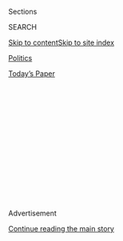 <div id="app">

<div>

<div>

<div>

<div class="NYTAppHideMasthead css-1q2w90k e1suatyy0">

<div class="section css-ui9rw0 e1suatyy2">

<div class="css-eph4ug er09x8g0">

<div class="css-6n7j50">

</div>

<span class="css-1dv1kvn">Sections</span>

<div class="css-10488qs">

<span class="css-1dv1kvn">SEARCH</span>

</div>

[Skip to content](#site-content)[Skip to site
index](#site-index)

</div>

<div id="masthead-section-label" class="css-1wr3we4 eaxe0e00">

[Politics](https://www.nytimes.com/section/politics)

</div>

<div class="css-10698na e1huz5gh0">

</div>

</div>

<div id="masthead-bar-one" class="section hasLinks css-15hmgas e1csuq9d3">

<div class="css-uqyvli e1csuq9d0">

</div>

<div class="css-1uqjmks e1csuq9d1">

</div>

<div class="css-9e9ivx">

[](https://myaccount.nytimes.com/auth/login?response_type=cookie&client_id=vi)

</div>

<div class="css-1bvtpon e1csuq9d2">

[Today’s
Paper](https://www.nytimes.com/section/todayspaper)

</div>

</div>

</div>

</div>

<div data-aria-hidden="false">

<div id="site-content" data-role="main">

<div>

<div class="css-1aor85t" style="opacity:0.000000001;z-index:-1;visibility:hidden">

<div class="css-1hqnpie">

<div class="css-epjblv">

<span class="css-17xtcya">[Politics](/section/politics)</span><span class="css-x15j1o">|</span><span class="css-fwqvlz">Kerry
Rebukes Israel, Calling Settlements a Threat to
Peace</span>

</div>

<div class="css-k008qs">

<div class="css-1iwv8en">

<span class="css-18z7m18"></span>

<div>

</div>

</div>

<span class="css-1n6z4y">https://nyti.ms/2htfVqH</span>

<div class="css-1705lsu">

<div class="css-4xjgmj">

<div class="css-4skfbu" data-role="toolbar" data-aria-label="Social Media Share buttons, Save button, and Comments Panel with current comment count" data-testid="share-tools">

  - 
  - 
  - 
  - 
    
    <div class="css-6n7j50">
    
    </div>

  - 
  - 

</div>

</div>

</div>

</div>

</div>

</div>

<div class="css-13pd83m">

</div>

<div id="top-wrapper" class="css-1sy8kpn">

<div id="top-slug" class="css-l9onyx">

Advertisement

</div>

[Continue reading the main
story](#after-top)

<div class="ad top-wrapper" style="text-align:center;height:100%;display:block;min-height:250px">

<div id="top" class="place-ad" data-position="top" data-size-key="top">

</div>

</div>

<div id="after-top">

</div>

</div>

<div id="sponsor-wrapper" class="css-1hyfx7x">

<div id="sponsor-slug" class="css-19vbshk">

Supported by

</div>

[Continue reading the main
story](#after-sponsor)

<div id="sponsor" class="ad sponsor-wrapper" style="text-align:center;height:100%;display:block">

</div>

<div id="after-sponsor">

</div>

</div>

<div class="css-1vkm6nb ehdk2mb0">

# Kerry Rebukes Israel, Calling Settlements a Threat to Peace

</div>

![<span class="css-16f3y1r e13ogyst0">Secretary of State John Kerry
defended a decision by the United States to abstain in a recent United
Nations vote on Israeli settlements during a speech on
Wednesday.</span><span class="css-cch8ym"><span class="css-1dv1kvn">Credit</span><span class="css-cnj6d5 e1z0qqy90" itemprop="copyrightHolder"><span class="css-1ly73wi e1tej78p0">Credit...</span><span>Andrew
Harnik/Associated
Press</span></span></span>](https://static01.nyt.com/images/2016/12/28/world/29KERRY-video/29KERRY-video-videoSixteenByNine3000.jpg)

<div class="css-xt80pu e12qa4dv0">

<div class="css-18e8msd">

<div class="css-vp77d3 epjyd6m0">

<div class="css-1baulvz">

By [<span class="css-1baulvz last-byline" itemprop="name">David E.
Sanger</span>](http://www.nytimes.com/by/david-e-sanger)

</div>

</div>

  - Dec. 28,
    2016

  - 
    
    <div class="css-4xjgmj">
    
    <div class="css-d8bdto" data-role="toolbar" data-aria-label="Social Media Share buttons, Save button, and Comments Panel with current comment count" data-testid="share-tools">
    
      - 
      - 
      - 
      - 
        
        <div class="css-6n7j50">
        
        </div>
    
      - 
      - 
    
    </div>
    
    </div>

</div>

</div>

<div class="section meteredContent css-1r7ky0e" name="articleBody" itemprop="articleBody">

<div class="css-1fanzo5 StoryBodyCompanionColumn">

<div class="css-53u6y8">

WASHINGTON — Secretary of State John Kerry accused Prime Minister
Benjamin Netanyahu of Israel on Wednesday of thwarting peace in the
Middle East, speaking with a clarity and harshness almost never heard
from American diplomats when discussing one of their closest and
strongest allies.

With only 23 days left in his four-year turn as secretary of state,
during which he made the search for peace in the Middle East one of his
driving missions, Mr. Kerry said the Israeli government was undermining
any hope of a two-state solution to its decades-long conflict with the
Palestinians.

The American vote last week in the United Nations allowing the
condemnation of Israel for settlements in the West Bank and East
Jerusalem, he added, was driven by a desire to save Israel from “the
most extreme elements” in its own government.

“The status quo is leading toward one state and perpetual occupation,”
Mr. Kerry said, his voice animated.

</div>

</div>

<div class="css-1fanzo5 StoryBodyCompanionColumn">

<div class="css-53u6y8">

[His speech](https://www.state.gov/secretary/remarks/2016/12/266119.htm)
was a powerful admonition after years of tension and frustration, with
the Obama administration giving public voice to its long-held concern
that Israel was headed off a cliff toward international isolation and
was condemning itself to a future of low-level, perpetual warfare with
the Palestinians.

Reaction was immediate and harsh, not only from Mr. Netanyahu, but also
from Senators John McCain, Republican of Arizona, and Chuck Schumer,
Democrat of New York. President-elect Donald J. Trump did not even wait
for Mr. Kerry to speak before condemning the secretary of state.

The United States and Israel are in the middle of a breach rarely seen
since President Harry S. Truman recognized the fragile Israeli state in
May 1948. In a direct response to Mr. Netanyahu’s barb over the weekend
that “friends don’t take friends to the Security Council” — a reference
to the Obama administration’s decision to abstain from the resolution
condemning the building of new settlements in disputed territory — Mr.
Kerry said the United States acted out of a deeper understanding of the
meaning of its alliance.

“Some seem to believe that the U.S. friendship means the U.S. must
accept any policy, regardless of our own interests, our own positions,
our own words, our own principles — even after urging again and again
that the policy must change,” he said. “Friends need to tell each other
the hard truths, and friendships require mutual respect.”

</div>

</div>

<div class="css-1fanzo5 StoryBodyCompanionColumn">

<div class="css-53u6y8">

Toward the end of his 70-minute speech in the State Department’s
auditorium, Mr. Kerry acknowledged that Mr. Trump may well abandon the
major principles that the United States has used for decades of Middle
East negotiations, including the two-state solution that both
Republicans and Democrats support. Mr. Trump is [nominating a new
American ambassador, David M.
Friedman](https://www.nytimes.com/2016/12/16/world/middleeast/david%2Dfriedman%2Dus%2Dambassador%2Disrael.html?_r=0),
who has broken with even the pretense of supporting a two-state
negotiated agreement and has helped fund some of the settlements Mr.
Kerry denounced.

</div>

</div>

![<span class="css-16f3y1r e13ogyst0">Israelis and Palestinians had
strong opinions about the two-state solution. Prime Minister Benjamin
Netanyahu of Israel said Secretary of State John Kerry's speech was a
"deep
disappointment.”</span><span class="css-cch8ym"><span class="css-1dv1kvn">Credit</span><span class="css-cnj6d5 e1z0qqy90" itemprop="copyrightHolder"><span class="css-1ly73wi e1tej78p0">Credit...</span><span>Gali
Tibbon/Agence France-Presse — Getty
Images</span></span></span>](https://static01.nyt.com/images/2016/12/29/world/JP-29ASSESS/JP-29ASSESS-videoSixteenByNineJumbo1600.jpg)

<div class="css-1fanzo5 StoryBodyCompanionColumn">

<div class="css-53u6y8">

On vacation in Palm Beach, Fla., Mr. Trump posted two Twitter messages
rejecting the speech before it was delivered. “We cannot continue to let
Israel be treated with such total disdain and disrespect,” he wrote on
Wednesday morning. After assailing the nuclear deal in Iran and last
week’s vote at the Security Council, he said, “Stay strong Israel,
January 20th is fast approaching\!”

He was soon praised — also on Twitter — by Mr. Netanyahu, who later
released a video statement that was unsparingly direct and dismissive of
Mr. Kerry.

“The entire Middle East is going up in flames, entire countries are
toppling, terrorism is raging and for an entire hour the secretary of
state attacks the only democracy in the Middle East,” Mr. Netanyahu
said. “Maybe Kerry did not notice that Israel is the only place in the
Middle East where Christmas can be celebrated in peace and security.
Sadly, none of this interests the secretary of state.”

Mr. Kerry’s speech was criticized at home as well.

Mr. McCain called it a “pointless tirade,” while Mr. Schumer, the
incoming Senate Democratic leader, said he feared that Mr. Kerry had
“emboldened extremists on both sides.”

Mr. Kerry did make note of the Palestinian violence, the “extremist
agenda” of Hamas, and the Palestinian unwillingness to recognize Israel.
All, he said, were at the heart of the conflict. But Mr. Netanyahu’s
continued support of settlements, “strategically placed in locations
that make two states impossible,” he said, is driving a solution further
and further away.

Mr. Kerry argued that Israel, with a growing Arab population, could not
survive as both a Jewish state and a democratic state unless it embraced
the two-state approach that a succession of American presidents have
endorsed.

</div>

</div>

<div class="css-1fanzo5 StoryBodyCompanionColumn">

<div class="css-53u6y8">

Mahmoud Abbas, the Palestinian president, responded to Mr. Kerry’s
speech by calling on Israel to freeze housing construction in order to
restart negotiations. “The minute the Israeli government agrees to cease
all settlement activities, including in and around occupied East
Jerusalem, and agree to implement the signed agreements on the basis of
mutual reciprocity, the Palestinian leadership stands ready to resume
permanent status negotiations,” he said.

Mr. Netanyahu has said he is willing to meet Mr. Abbas anytime for talks
as long as there are no preconditions.

It was notable that it was Mr. Kerry who delivered the speech rather
than President Obama, who has long kept a distance from Middle East
peace negotiations, a pursuit he has always doubted would succeed. After
talks at Camp David collapsed in 2000, it was President Bill Clinton
himself who gave a speech laying out the parameters of an ultimate deal,
about 10 days before leaving office in 2001.

At the time, Mr. Clinton also censured Israel for its settlements, but
in far more measured terms. Mr. Kerry called them a violation of
international law, a position he said the State Department had taken
since 1978.

“The Israeli prime minister publicly supports a two-state solution, but
his current coalition is the most right-wing in Israeli history, with an
agenda driven by its most extreme elements,” he said. “The result is
that policies of this government — which the prime minister himself just
described as ‘more committed to settlements than any in Israel’s
history’ — are leading in the opposite direction, towards one state.”

Seldom in modern American diplomacy has an American administration so
directly confronted — and disavowed — a close ally’s actions as Mr.
Kerry did on Wednesday, dropping most of the restraint he had shown in
public over the past four years. One of the last times was during the
Eisenhower administration, when the United States broke with Britain,
France and Israel over the 1956 invasion of the Egyptian Sinai.
Eisenhower had warned against the invasion and threatened to harm
Britain’s financial system in retaliation.

</div>

</div>

<div class="css-1fanzo5 StoryBodyCompanionColumn">

<div class="css-53u6y8">

When Mr. Kerry got to the principles for a future settlement, they were
unsurprising. Many date to the 1990s or earlier, and many to past United
Nations resolutions.

The principles he described started with a “secure and recognized border
between Israel and a viable and contiguous Palestine,” based on Israel’s
withdrawal from territory occupied since the 1967 war and land swaps to
“reflect practical realities on the ground.”

A second principle was the creation of a state for the Palestinian
people, and a third was a “fair and realistic solution to the
Palestinian refugee issue,” including compensation. There was no mention
of a “right of return” for refugees and their descendants forced to
leave Israel and the Palestinian territories, back to 1948.

The fourth principle called for Jerusalem to be the recognized capital
of both states, which Mr. Kerry said was “the most sensitive issue for
both sides.” The fifth was an agreement to satisfy Israel’s security
needs while ending its military occupation of Palestinian territories.

Mr. Kerry, who has cast himself as one of Israel’s greatest friends,
said in recent months it became clear he had to “save the two-state
solution while there was still time.”

“We did not take this decision lightly,” he said of the vote in the
United Nations Security Council, where the American abstention allowed a
14-to-0 condemnation of Israel go forward. “Israelis are fully justified
in decrying attempts to delegitimize their state and question the right
of a Jewish state to exist. But this vote was not about that. It was
about actions that Israelis and Palestinians are taking that are
increasingly rendering a two-state solution impossible.”

It was also about Mr. Kerry’s own personal disappointment. As soon as he
took over from Hillary Clinton as secretary of state in 2013, Mr. Kerry
plunged into the tar pit of Middle East peace negotiations with an
enthusiasm neither Mrs. Clinton nor Mr. Obama shared. The goal was a
nine-month negotiation leading to a “final status” of the
Israeli-Palestinian conflict by the summer of 2014.

</div>

</div>

<div class="css-1fanzo5 StoryBodyCompanionColumn">

<div class="css-53u6y8">

It never got that far. Despite scores of meetings between Mr. Kerry and
his two main interlocutors, Mr. Abbas, the Palestinian president, and
Mr. Netanyahu, Mr. Kerry and his lead mediators, Martin S. Indyk and
Frank Lowenstein, could not make progress. They blamed both sides for
taking actions that undermined the process, but the continued expansion
of the settlements was one of their leading complaints — an effort, in
the American and European view, to establish “facts on the ground” so
that territory could not be traded away.

Mr. Netanyahu has accused the United States of “orchestrating” the vote,
and his aides have said that Mr. Kerry and Mr. Obama effectively stabbed
Israel in the back. Israeli officials have said they have evidence that
the United States organized the resolution. Mr. Kerry pushed back at
that narrative on Wednesday.

Mr. Netanyahu, for his part, is biding his time and waiting for Mr.
Kerry and Mr. Obama to move on. Israeli leaders postponed plans on
Wednesday to move ahead with new housing in East Jerusalem, just hours
before the speech.

</div>

</div>

</div>

<div>

</div>

<div>

</div>

<div>

</div>

<div>

<div id="bottom-wrapper" class="css-1ede5it">

<div id="bottom-slug" class="css-l9onyx">

Advertisement

</div>

[Continue reading the main
story](#after-bottom)

<div id="bottom" class="ad bottom-wrapper" style="text-align:center;height:100%;display:block;min-height:90px">

</div>

<div id="after-bottom">

</div>

</div>

</div>

</div>

</div>

## Site Index

<div>

</div>

## Site Information Navigation

  - [© <span>2020</span> <span>The New York Times
    Company</span>](https://help.nytimes.com/hc/en-us/articles/115014792127-Copyright-notice)

<!-- end list -->

  - [NYTCo](https://www.nytco.com/)
  - [Contact
    Us](https://help.nytimes.com/hc/en-us/articles/115015385887-Contact-Us)
  - [Work with us](https://www.nytco.com/careers/)
  - [Advertise](https://nytmediakit.com/)
  - [T Brand Studio](http://www.tbrandstudio.com/)
  - [Your Ad
    Choices](https://www.nytimes.com/privacy/cookie-policy#how-do-i-manage-trackers)
  - [Privacy](https://www.nytimes.com/privacy)
  - [Terms of
    Service](https://help.nytimes.com/hc/en-us/articles/115014893428-Terms-of-service)
  - [Terms of
    Sale](https://help.nytimes.com/hc/en-us/articles/115014893968-Terms-of-sale)
  - [Site
    Map](https://spiderbites.nytimes.com)
  - [Help](https://help.nytimes.com/hc/en-us)
  - [Subscriptions](https://www.nytimes.com/subscription?campaignId=37WXW)

</div>

</div>

</div>

</div>
